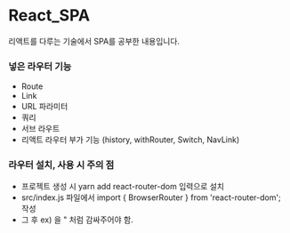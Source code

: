 # React_SPA
리액트를 다루는 기술에서 SPA를 공부한 내용입니다.
### 넣은 라우터 기능
- Route
- Link
- URL 파라미터
- 쿼리
- 서브 라우트
- 리액트 라우터 부가 기능 (history, withRouter, Switch, NavLink)
### 라우터 설치, 사용 시 주의 점
- 프로젝트 생성 시 yarn add react-router-dom 입력으로 설치
-  src/index.js 파일에서 import { BrowserRouter } from 'react-router-dom'; 작성 
- 그 후 ex) <App />을 <BrowserRouter> <App /> </BrowserRouter> " 처럼 감싸주어야 함.
